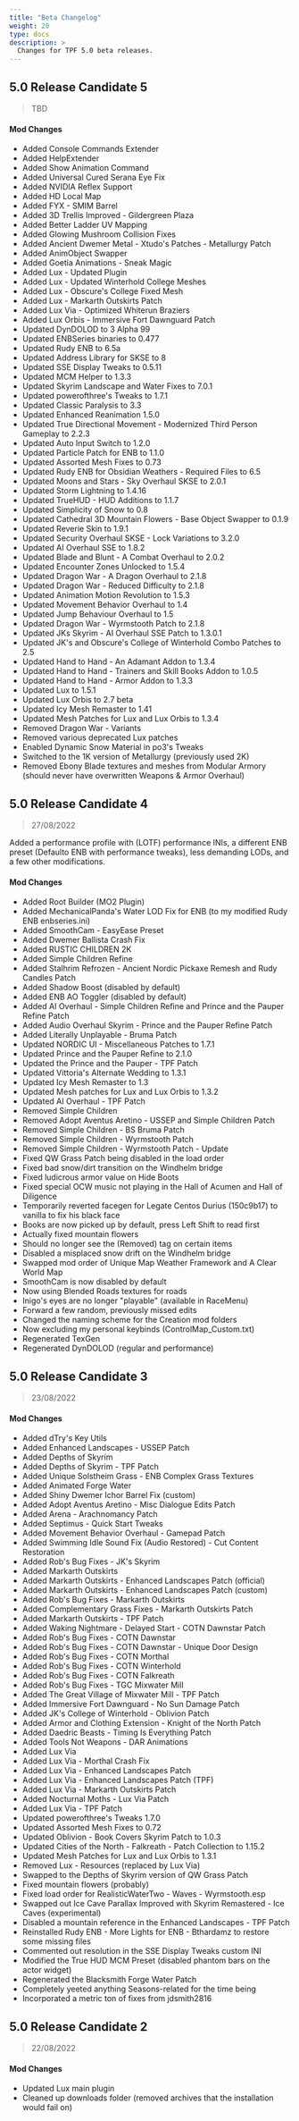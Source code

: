 ```yaml
---
title: "Beta Changelog"
weight: 20
type: docs
description: >
  Changes for TPF 5.0 beta releases.
---
```


## 5.0 Release Candidate 5

> TBD

#### Mod Changes

- Added Console Commands Extender
- Added HelpExtender
- Added Show Animation Command
- Added Universal Cured Serana Eye Fix
- Added NVIDIA Reflex Support
- Added HD Local Map
- Added FYX - SMIM Barrel
- Added 3D Trellis Improved - Gildergreen Plaza
- Added Better Ladder UV Mapping
- Added Glowing Mushroom Collision Fixes
- Added Ancient Dwemer Metal - Xtudo's Patches - Metallurgy Patch
- Added AnimObject Swapper
- Added Goetia Animations - Sneak Magic
- Added Lux - Updated Plugin
- Added Lux - Updated Winterhold College Meshes
- Added Lux - Obscure's College Fixed Mesh
- Added Lux - Markarth Outskirts Patch
- Added Lux Via - Optimized Whiterun Braziers
- Added Lux Orbis - Immersive Fort Dawnguard Patch
- Updated DynDOLOD to 3 Alpha 99
- Updated ENBSeries binaries to 0.477
- Updated Rudy ENB to 6.5a
- Updated Address Library for SKSE to 8
- Updated SSE Display Tweaks to 0.5.11
- Updated MCM Helper to 1.3.3
- Updated Skyrim Landscape and Water Fixes to 7.0.1
- Updated powerofthree's Tweaks to 1.7.1
- Updated Classic Paralysis to 3.3
- Updated Enhanced Reanimation 1.5.0
- Updated True Directional Movement - Modernized Third Person Gameplay to 2.2.3
- Updated Auto Input Switch to 1.2.0
- Updated Particle Patch for ENB to 1.1.0
- Updated Assorted Mesh Fixes to 0.73
- Updated Rudy ENB for Obsidian Weathers - Required Files to 6.5
- Updated Moons and Stars - Sky Overhaul SKSE to 2.0.1
- Updated Storm Lightning to 1.4.16
- Updated TrueHUD - HUD Additions to 1.1.7
- Updated Simplicity of Snow to 0.8
- Updated Cathedral 3D Mountain Flowers - Base Object Swapper to 0.1.9
- Updated Reverie Skin to 1.9.1
- Updated Security Overhaul SKSE - Lock Variations to 3.2.0
- Updated AI Overhaul SSE to 1.8.2
- Updated Blade and Blunt - A Combat Overhaul to 2.0.2
- Updated Encounter Zones Unlocked to 1.5.4
- Updated Dragon War - A Dragon Overhaul to 2.1.8
- Updated Dragon War - Reduced Difficulty to 2.1.8
- Updated Animation Motion Revolution to 1.5.3
- Updated Movement Behavior Overhaul to 1.4
- Updated Jump Behaviour Overhaul to 1.5
- Updated Dragon War - Wyrmstooth Patch to 2.1.8
- Updated JKs Skyrim - AI Overhaul SSE Patch to 1.3.0.1
- Updated JK's and Obscure's College of Winterhold Combo Patches to 2.5
- Updated Hand to Hand - An Adamant Addon to 1.3.4
- Updated Hand to Hand - Trainers and Skill Books Addon to 1.0.5
- Updated Hand to Hand - Armor Addon to 1.3.3
- Updated Lux to 1.5.1
- Updated Lux Orbis to 2.7 beta
- Updated Icy Mesh Remaster to 1.41
- Updated Mesh Patches for Lux and Lux Orbis to 1.3.4
- Removed Dragon War - Variants
- Removed various deprecated Lux patches
- Enabled Dynamic Snow Material in po3's Tweaks
- Switched to the 1K version of Metallurgy (previously used 2K)
- Removed Ebony Blade textures and meshes from Modular Armory (should never have overwritten Weapons & Armor Overhaul)

## 5.0 Release Candidate 4

> 27/08/2022

Added a performance profile with (LOTF) performance INIs, a different ENB preset (Defaulto ENB with performance tweaks), less demanding LODs, and a few other modifications.

#### Mod Changes

- Added Root Builder (MO2 Plugin)
- Added MechanicalPanda's Water LOD Fix for ENB (to my modified Rudy ENB enbseries.ini)
- Added SmoothCam - EasyEase Preset
- Added Dwemer Ballista Crash Fix
- Added RUSTIC CHILDREN 2K
- Added Simple Children Refine
- Added Stalhrim Refrozen - Ancient Nordic Pickaxe Remesh and Rudy Candles Patch
- Added Shadow Boost (disabled by default)
- Added ENB AO Toggler (disabled by default)
- Added AI Overhaul - Simple Children Refine and Prince and the Pauper Refine Patch
- Added Audio Overhaul Skyrim - Prince and the Pauper Refine Patch
- Added Literally Unplayable - Bruma Patch
- Updated NORDIC UI - Miscellaneous Patches to 1.7.1
- Updated Prince and the Pauper Refine to 2.1.0
- Updated the Prince and the Pauper - TPF Patch
- Updated Vittoria's Alternate Wedding to 1.3.1
- Updated Icy Mesh Remaster to 1.3
- Updated Mesh patches for Lux and Lux Orbis to 1.3.2
- Updated AI Overhaul - TPF Patch
- Removed Simple Children
- Removed Adopt Aventus Aretino - USSEP and Simple Children Patch
- Removed Simple Children - BS Bruma Patch
- Removed Simple Children - Wyrmstooth Patch
- Removed Simple Children - Wyrmstooth Patch - Update
- Fixed QW Grass Patch being disabled in the load order
- Fixed bad snow/dirt transition on the Windhelm bridge
- Fixed ludicrous armor value on Hide Boots
- Fixed special OCW music not playing in the Hall of Acumen and Hall of Diligence
- Temporarily reverted facegen for Legate Centos Durius (150c9b17) to vanilla to fix his black face
- Books are now picked up by default, press Left Shift to read first
- Actually fixed mountain flowers
- Should no longer see the (Removed) tag on certain items
- Disabled a misplaced snow drift on the Windhelm bridge
- Swapped mod order of Unique Map Weather Framework and A Clear World Map
- SmoothCam is now disabled by default
- Now using Blended Roads textures for roads
- Inigo's eyes are no longer "playable" (available in RaceMenu)
- Forward a few random, previously missed edits
- Changed the naming scheme for the Creation mod folders
- Now excluding my personal keybinds (ControlMap_Custom.txt)
- Regenerated TexGen
- Regenerated DynDOLOD (regular and performance)

## 5.0 Release Candidate 3

> 23/08/2022

#### Mod Changes

- Added dTry's Key Utils
- Added Enhanced Landscapes - USSEP Patch
- Added Depths of Skyrim
- Added Depths of Skyrim - TPF Patch
- Added Unique Solstheim Grass - ENB Complex Grass Textures
- Added Animated Forge Water
- Added Shiny Dwemer Ichor Barrel Fix (custom)
- Added Adopt Aventus Aretino - Misc Dialogue Edits Patch
- Added Arena - Arachnomancy Patch
- Added Septimus - Quick Start Tweaks
- Added Movement Behavior Overhaul - Gamepad Patch
- Added Swimming Idle Sound Fix (Audio Restored) - Cut Content Restoration
- Added Rob's Bug Fixes - JK's Skyrim
- Added Markarth Outskirts
- Added Markarth Outskirts - Enhanced Landscapes Patch (official)
- Added Markarth Outskirts - Enhanced Landscapes Patch (custom)
- Added Rob's Bug Fixes - Markarth Outskirts
- Added Complementary Grass Fixes - Markarth Outskirts Patch
- Added Markarth Outskirts - TPF Patch
- Added Waking Nightmare - Delayed Start - COTN Dawnstar Patch
- Added Rob's Bug Fixes - COTN Dawnstar
- Added Rob's Bug Fixes - COTN Dawnstar - Unique Door Design
- Added Rob's Bug Fixes - COTN Morthal
- Added Rob's Bug Fixes - COTN Winterhold
- Added Rob's Bug Fixes - COTN Falkreath
- Added Rob's Bug Fixes - TGC Mixwater Mill
- Added The Great Village of Mixwater Mill - TPF Patch
- Added Immersive Fort Dawnguard - No Sun Damage Patch
- Added JK's College of Winterhold - Oblivion Patch
- Added Armor and Clothing Extension - Knight of the North Patch
- Added Daedric Beasts - Timing Is Everything Patch
- Added Tools Not Weapons - DAR Animations
- Added Lux Via
- Added Lux Via - Morthal Crash Fix
- Added Lux Via - Enhanced Landscapes Patch
- Added Lux Via - Enhanced Landscapes Patch (TPF)
- Added Lux Via - Markarth Outskirts Patch
- Added Nocturnal Moths - Lux Via Patch
- Added Lux Via - TPF Patch
- Updated powerofthree's Tweaks 1.7.0
- Updated Assorted Mesh Fixes to 0.72
- Updated Oblivion - Book Covers Skyrim Patch to 1.0.3
- Updated Cities of the North - Falkreath - Patch Collection to 1.15.2
- Updated Mesh Patches for Lux and Lux Orbis to 1.3.1
- Removed Lux - Resources (replaced by Lux Via)
- Swapped to the Depths of Skyrim version of QW Grass Patch
- Fixed mountain flowers (probably)
- Fixed load order for RealisticWaterTwo - Waves - Wyrmstooth.esp
- Swapped out Ice Cave Parallax Improved with Skyrim Remastered - Ice Caves (experimental)
- Disabled a mountain reference in the Enhanced Landscapes - TPF Patch
- Reinstalled Rudy ENB - More Lights for ENB - Bthardamz to restore some missing files
- Commented out resolution in the SSE Display Tweaks custom INI
- Modified the True HUD MCM Preset (disabled phantom bars on the actor widget)
- Regenerated the Blacksmith Forge Water Patch
- Completely yeeted anything Seasons-related for the time being
- Incorporated a metric ton of fixes from jdsmith2816

## 5.0 Release Candidate 2

> 22/08/2022

#### Mod Changes

- Updated Lux main plugin
- Cleaned up downloads folder (removed archives that the installation would fail on)